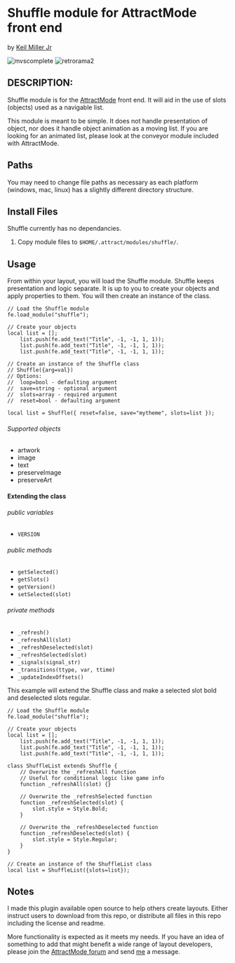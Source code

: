 # Shuffle module for AttractMode front end

by [Keil Miller Jr](http://keilmillerjr.com)

![mvscomplete](mvscomplete.gif)
![retrorama2](retrorama2.gif)

## DESCRIPTION:

Shuffle module is for the [AttractMode](http://attractmode.org) front end. It will aid in the use of slots (objects) used as a navigable list.

This module is meant to be simple. It does not handle presentation of object, nor does it handle object animation as a moving list. If you are looking for an animated list, please look at the conveyor module included with AttractMode.

## Paths

You may need to change file paths as necessary as each platform (windows, mac, linux) has a slightly different directory structure.

## Install Files

Shuffle currently has no dependancies.

1. Copy module files to `$HOME/.attract/modules/shuffle/`.

## Usage

From within your layout, you will load the Shuffle module. Shuffle keeps presentation and logic separate. It is up to you to create your objects and apply properties to them. You will then create an instance of the class.

```squirrel
// Load the Shuffle module
fe.load_module("shuffle");

// Create your objects
local list = [];
	list.push(fe.add_text("Title", -1, -1, 1, 1));
	list.push(fe.add_text("Title", -1, -1, 1, 1));
	list.push(fe.add_text("Title", -1, -1, 1, 1));

// Create an instance of the Shuffle class
// Shuffle({arg=val})
// Options:
//  loop=bool - defaulting argument
// 	save=string - optional argument
// 	slots=array - required argument
// 	reset=bool - defaulting argument

local list = Shuffle({ reset=false, save="mytheme", slots=list });
```

###### Supported objects

* artwork
* image
* text
* preserveImage
* preserveArt

#### Extending the class

###### public variables

* ```VERSION```

###### public methods

* ```getSelected()```
* ```getSlots()```
* ```getVersion()```
* ```setSelected(slot)```

###### private methods

* ```_refresh()```
* ```_refreshAll(slot)```
* ```_refreshDeselected(slot)```
* ```_refreshSelected(slot)```
* ```_signals(signal_str)```
* ```_transitions(ttype, var, ttime)```
* ```_updateIndexOffsets()```

This example will extend the Shuffle class and make a selected slot bold and deselected slots regular.

```squirrel
// Load the Shuffle module
fe.load_module("shuffle");

// Create your objects
local list = [];
	list.push(fe.add_text("Title", -1, -1, 1, 1));
	list.push(fe.add_text("Title", -1, -1, 1, 1));
	list.push(fe.add_text("Title", -1, -1, 1, 1));

class ShuffleList extends Shuffle {
	// Overwrite the _refreshAll function
	// Useful for conditional logic like game info
	function _refreshAll(slot) {}

	// Overwrite the _refreshSelected function
	function _refreshSelected(slot) {
		slot.style = Style.Bold;
	}

	// Overwrite the _refreshDeselected function
	function _refreshDeselected(slot) {
		slot.style = Style.Regular;
	}
}

// Create an instance of the ShuffleList class
local list = ShuffleList({slots=list});
```

## Notes

I made this plugin available open source to help others create layouts. Either instruct users to download from this repo, or distribute all files in this repo including the license and readme.

More functionality is expected as it meets my needs. If you have an idea of something to add that might benefit a wide range of layout developers, please join the [AttractMode forum](http://forum.attractmode.org) and send [me](http://forum.attractmode.org/index.php?action=profile;u=32) a message.
